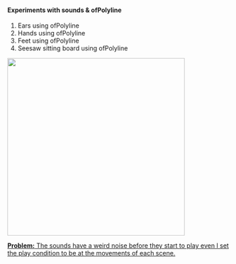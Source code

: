 #### Experiments with sounds & ofPolyline
1. Ears using ofPolyline
2. Hands using ofPolyline
3. Feet using ofPolyline
4. Seesaw sitting board using ofPolyline
<a href="https://youtu.be/L18-Y5wXXXM">
<img src="./assignment5.gif" width="400">

**Problem:**
The sounds have a weird noise before they start to play even I set the play condition to be at the movements of each scene.

